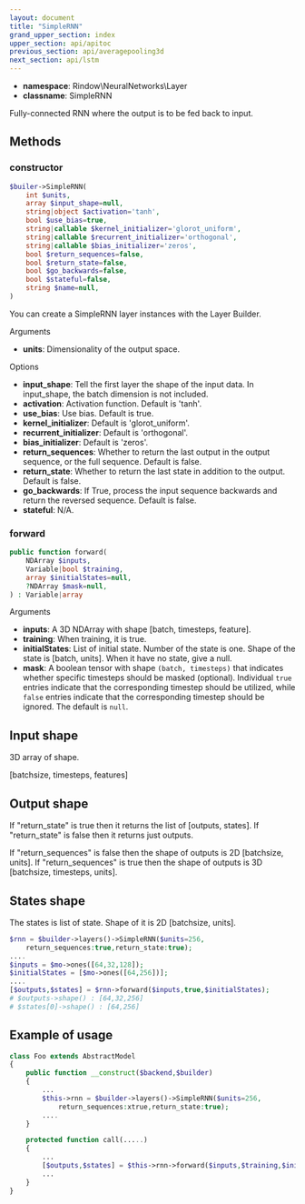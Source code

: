 ```yaml
---
layout: document
title: "SimpleRNN"
grand_upper_section: index
upper_section: api/apitoc
previous_section: api/averagepooling3d
next_section: api/lstm
---
```


- **namespace**: Rindow\NeuralNetworks\Layer
- **classname**: SimpleRNN

Fully-connected RNN where the output is to be fed back to input.

Methods
-------

### constructor
```php
$builer->SimpleRNN(
    int $units,
    array $input_shape=null,
    string|object $activation='tanh',
    bool $use_bias=true,
    string|callable $kernel_initializer='glorot_uniform',
    string|callable $recurrent_initializer='orthogonal',
    string|callable $bias_initializer='zeros',
    bool $return_sequences=false,
    bool $return_state=false,
    bool $go_backwards=false,
    bool $stateful=false,
    string $name=null,
)
```
You can create a SimpleRNN layer instances with the Layer Builder.

Arguments
- **units**: Dimensionality of the output space.

Options

- **input_shape**: Tell the first layer the shape of the input data. In input_shape, the batch dimension is not included.
- **activation**: Activation function. Default is 'tanh'.
- **use_bias**: Use bias. Default is true.
- **kernel_initializer**: Default is 'glorot_uniform'.
- **recurrent_initializer**: Default is 'orthogonal'.
- **bias_initializer**: Default is 'zeros'.
- **return_sequences**: Whether to return the last output in the output sequence, or the full sequence. Default is false.
- **return_state**: Whether to return the last state in addition to the output. Default is false.
- **go_backwards**: If True, process the input sequence backwards and return the reversed sequence. Default is false.
- **stateful**: N/A.

### forward
```php
public function forward(
    NDArray $inputs,
    Variable|bool $training,
    array $initialStates=null,
    ?NDArray $mask=null,
) : Variable|array
```
Arguments
- **inputs**: A 3D NDArray with shape [batch, timesteps, feature].
- **training**: When training, it is true.
- **initialStates**: List of initial state. Number of the state is one. Shape of the state is [batch, units]. When it have no state, give a null.
- **mask**: A boolean tensor with shape `(batch, timesteps)` that indicates whether specific timesteps should be masked (optional). Individual `true` entries indicate that the corresponding timestep should be utilized, while `false` entries indicate that the corresponding timestep should be ignored. The default is `null`.

Input shape
-----------
3D array of shape.

[batchsize, timesteps, features]

Output shape
------------
If "return_state" is true then it returns the list of [outputs, states].
If "return_state" is false then it returns just outputs.

If "return_sequences" is false then the shape of outputs is 2D [batchsize, units].
If "return_sequences" is true then the shape of outputs is 3D [batchsize, timesteps, units].

States shape
------------
The states is list of state. Shape of it is 2D [batchsize, units].

```php
$rnn = $builder->layers()->SimpleRNN($units=256,
    return_sequences:true,return_state:true);
....
$inputs = $mo->ones([64,32,128]);
$initialStates = [$mo->ones([64,256])];
....
[$outputs,$states] = $rnn->forward($inputs,true,$initialStates);
# $outputs->shape() : [64,32,256]
# $states[0]->shape() : [64,256]
```


Example of usage
----------------

```php
class Foo extends AbstractModel
{
    public function __construct($backend,$builder)
    {
        ...
        $this->rnn = $builder->layers()->SimpleRNN($units=256,
            return_sequences:xtrue,return_state:true);
        ....
    }

    protected function call(.....) 
    {
        ...
        [$outputs,$states] = $this->rnn->forward($inputs,$training,$initialStates);
        ...
    }
}
```
